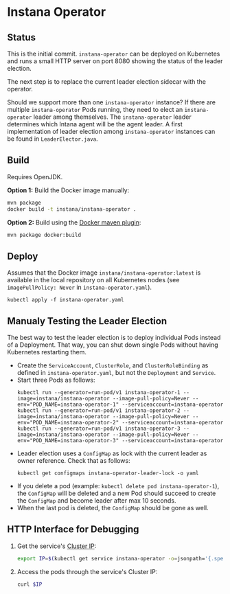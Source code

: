 Instana Operator
================

Status
------

This is the initial commit. `instana-operator` can be deployed on Kubernetes and runs a small HTTP server on port 8080 showing the status of the leader election.

The next step is to replace the current leader election sidecar with the operator.

Should we support more than one `instana-operator` instance? If there are multiple `instana-operator` Pods running, they need to elect an `instana-operator` leader among themselves. The `instana-operator` leader determines which Intana agent will be the agent leader. A first implementation of leader election among `instana-operator` instances can be found in `LeaderElector.java`.

Build
-----

Requires OpenJDK.

**Option 1:** Build the Docker image manually:

```sh
mvn package
docker build -t instana/instana-operator .
```

**Option 2:** Build using the [Docker maven plugin](https://dmp.fabric8.io/):

```sh
mvn package docker:build
```

Deploy
------

Assumes that the Docker image `instana/instana-operator:latest` is available in the local repository on all Kubernetes nodes (see `imagePullPolicy: Never` in `instana-operator.yaml`).

```
kubectl apply -f instana-operator.yaml
```

Manualy Testing the Leader Election
-----------------------------------

The best way to test the leader election is to deploy individual Pods instead of a Deployment. That way, you can shut down single Pods without having Kubernetes restarting them.

* Create the `ServiceAccount`, `ClusterRole`, and `ClusterRoleBinding` as defined in `instana-operator.yaml`, but not the `Deployment` and `Service`.
* Start three Pods as follows:
  ```
  kubectl run --generator=run-pod/v1 instana-operator-1 --image=instana/instana-operator --image-pull-policy=Never --env="POD_NAME=instana-operator-1" --serviceaccount=instana-operator
  kubectl run --generator=run-pod/v1 instana-operator-2 --image=instana/instana-operator --image-pull-policy=Never --env="POD_NAME=instana-operator-2" --serviceaccount=instana-operator
  kubectl run --generator=run-pod/v1 instana-operator-3 --image=instana/instana-operator --image-pull-policy=Never --env="POD_NAME=instana-operator-3" --serviceaccount=instana-operator
  ```
* Leader election uses a `ConfigMap` as lock with the current leader as owner reference. Check that as follows:
  ```
  kubectl get configmaps instana-operator-leader-lock -o yaml
  ```
* If you delete a pod (example: `kubectl delete pod instana-operator-1`), the `ConfigMap` will be deleted and a new Pod should succeed to create the `ConfigMap` and become leader after max 10 seconds.
* When the last pod is deleted, the `ConfigMap` should be gone as well.


HTTP Interface for Debugging
----------------------------

1.  Get the service's [Cluster IP](https://kubernetes.io/docs/concepts/services-networking/service/):
    ```bash
    export IP=$(kubectl get service instana-operator -o=jsonpath='{.spec.clusterIP}')
    ```
2.  Access the pods through the service's Cluster IP:
    ```bash
    curl $IP
    ```
